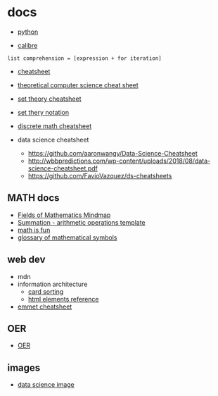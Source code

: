 # docs

-   [python](python-docs)

-   [calibre](calibre)

```
list comprehension = [expression + for iteration]
```

-   [cheatsheet](cheatsheet)
-   [theoretical computer science cheat sheet](https://www.tug.org/texshowcase/cheat.pdf)
-   [set theory cheatsheet](https://3.bp.blogspot.com/-Y8-5C4B-9qs/W_VMSJfFhrI/AAAAAAAACyE/onfwtg7zj74u03PTw36Pj_vWY6UkvH9DACLcBGAs/s1600/Set-Theory-min.png)
-   [set thery notation](https://www.mathsisfun.com/sets/symbols.html)

-   [discrete math cheatsheet](https://cs.slu.edu/~chambers/spring10/135/cheatsheet.pdf)

-   data science cheatsheet
    -   https://github.com/aaronwangy/Data-Science-Cheatsheet
    -   http://wbbpredictions.com/wp-content/uploads/2018/08/data-science-cheatsheet.pdf
    -   https://github.com/FavioVazquez/ds-cheatsheets

## MATH docs

-   [Fields of Mathematics Mindmap](http://www.gogeometry.com/education/mathematics_fields_mind_map.html)
-   [Summation - arithmetic operations template](https://en.wikipedia.org/wiki/Summation)
-   [math is fun](math-is-fun)
-   [glossary of mathematical symbols](https://en.wikipedia.org/wiki/Glossary_of_mathematical_symbols)

## web dev

-   mdn
-   information architecture
    -   [card sorting](https://developer.mozilla.org/en-US/docs/Glossary/Card_sorting)
    -   [html elements reference](https://developer.mozilla.org/en-US/docs/Web/HTML/Element)
-   [emmet cheatsheet](https://docs.emmet.io/cheat-sheet/)

## OER

-   [OER](OER)

## images

-   [data science image](https://scontent.fsgn5-6.fna.fbcdn.net/v/t1.0-9/149652123_1870991349722919_994929729128261991_o.jpg?_nc_cat=109&ccb=3&_nc_sid=730e14&_nc_ohc=CiJJrL7ThdwAX_sHJZC&_nc_ht=scontent.fsgn5-6.fna&oh=9bd0aa7b969bef652c8d1e2247a2a7e2&oe=604E2723)

